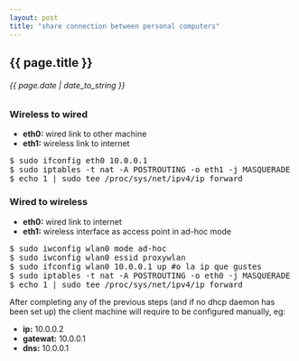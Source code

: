 ```yaml
---
layout: post
title: "share connection between personal computers"
---
```


## {{ page.title }}

###### {{ page.date | date_to_string }}

### Wireless to wired

- **eth0:** wired link to other machine
- **eth1:** wireless link to internet

<pre class="sh_sh">
$ sudo ifconfig eth0 10.0.0.1
$ sudo iptables -t nat -A POSTROUTING -o eth1 -j MASQUERADE
$ echo 1 | sudo tee /proc/sys/net/ipv4/ip_forward
</pre>

### Wired to wireless

- **eth0:** wired link to internet
- **eth1:** wireless interface as access point in ad-hoc mode

<pre class="sh_sh">
$ sudo iwconfig wlan0 mode ad-hoc
$ sudo iwconfig wlan0 essid proxywlan
$ sudo ifconfig wlan0 10.0.0.1 up #o la ip que gustes
$ sudo iptables -t nat -A POSTROUTING -o eth0 -j MASQUERADE
$ echo 1 | sudo tee /proc/sys/net/ipv4/ip_forward
</pre>

After completing any of the previous steps (and if no dhcp daemon has been set up) the client machine will require to be configured manually, eg:

- **ip:** 10.0.0.2
- **gatewat:** 10.0.0.1
- **dns:** 10.0.0.1
